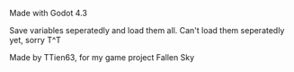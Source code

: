 Made with Godot 4.3

Save variables seperatedly and load them all. Can't load them seperatedly yet, sorry T^T

Made by TTien63, for my game project Fallen Sky
